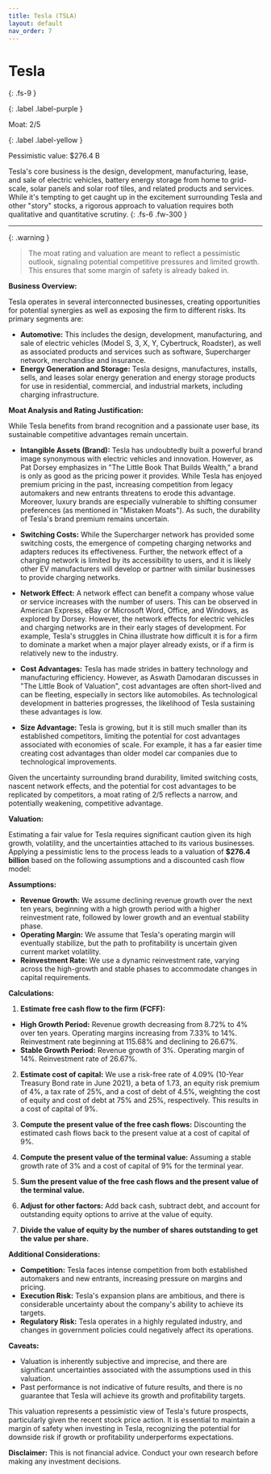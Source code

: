 ```yaml
---
title: Tesla (TSLA)
layout: default
nav_order: 7
---
```


# Tesla
{: .fs-9 }

{: .label .label-purple }

Moat: 2/5

{: .label .label-yellow }

Pessimistic value: $276.4 B

Tesla's core business is the design, development, manufacturing, lease, and sale of electric vehicles, battery energy storage from home to grid-scale, solar panels and solar roof tiles, and related products and services.  While it's tempting to get caught up in the excitement surrounding Tesla and other "story" stocks,  a rigorous approach to valuation requires both qualitative and quantitative scrutiny.
{: .fs-6 .fw-300 }

---

{: .warning } 
>The moat rating and valuation are meant to reflect a pessimistic outlook, signaling potential competitive pressures and limited growth. This ensures that some margin of safety is already baked in.

**Business Overview:**

Tesla operates in several interconnected businesses, creating opportunities for potential synergies as well as exposing the firm to different risks. Its primary segments are:

* **Automotive:** This includes the design, development, manufacturing, and sale of electric vehicles (Model S, 3, X, Y, Cybertruck, Roadster), as well as associated products and services such as software, Supercharger network, merchandise and insurance.
* **Energy Generation and Storage:** Tesla designs, manufactures, installs, sells, and leases solar energy generation and energy storage products for use in residential, commercial, and industrial markets, including charging infrastructure. 

**Moat Analysis and Rating Justification:**

While Tesla benefits from brand recognition and a passionate user base, its sustainable competitive advantages remain uncertain. 

* **Intangible Assets (Brand):** Tesla has undoubtedly built a powerful brand image synonymous with electric vehicles and innovation.  However, as Pat Dorsey emphasizes in "The Little Book That Builds Wealth," a brand is only as good as the pricing power it provides.  While Tesla has enjoyed premium pricing in the past, increasing competition from legacy automakers and new entrants threatens to erode this advantage.  Moreover, luxury brands are especially vulnerable to shifting consumer preferences (as mentioned in "Mistaken Moats").  As such, the durability of Tesla's brand premium remains uncertain.

* **Switching Costs:** While the Supercharger network has provided some switching costs, the emergence of competing charging networks and adapters reduces its effectiveness. Further, the network effect of a charging network is limited by its accessibility to users, and it is likely other EV manufacturers will develop or partner with similar businesses to provide charging networks.

* **Network Effect:**  A network effect can benefit a company whose value or service increases with the number of users. This can be observed in American Express, eBay or Microsoft Word, Office, and Windows, as explored by Dorsey. However, the network effects for electric vehicles and charging networks are in their early stages of development. For example, Tesla's struggles in China illustrate how difficult it is for a firm to dominate a market when a major player already exists, or if a firm is relatively new to the industry.

* **Cost Advantages:**  Tesla has made strides in battery technology and manufacturing efficiency. However,  as Aswath Damodaran discusses in "The Little Book of Valuation", cost advantages are often short-lived and can be fleeting, especially in sectors like automobiles. As technological development in batteries progresses, the likelihood of Tesla sustaining these advantages is low.

* **Size Advantage:** Tesla is growing, but it is still much smaller than its established competitors, limiting the potential for cost advantages associated with economies of scale. For example, it has a far easier time creating cost advantages than older model car companies due to technological improvements.

Given the uncertainty surrounding brand durability, limited switching costs, nascent network effects,  and the potential for cost advantages to be replicated by competitors, a moat rating of 2/5 reflects a narrow, and potentially weakening, competitive advantage.

**Valuation:**

Estimating a fair value for Tesla requires significant caution given its high growth, volatility, and the uncertainties attached to its various businesses.  Applying a pessimistic lens to the process leads to a valuation of **$276.4 billion** based on the following assumptions and a discounted cash flow model:

**Assumptions:**

* **Revenue Growth:** We assume declining revenue growth over the next ten years, beginning with a high growth period with a higher reinvestment rate, followed by lower growth and an eventual stability phase.
* **Operating Margin:**  We assume that Tesla's operating margin will eventually stabilize, but the path to profitability is uncertain given current market volatility.
* **Reinvestment Rate:** We use a dynamic reinvestment rate, varying across the high-growth and stable phases to accommodate changes in capital requirements.

**Calculations:**

1. **Estimate free cash flow to the firm (FCFF):**

* **High Growth Period:** Revenue growth decreasing from 8.72% to 4% over ten years. Operating margins increasing from 7.33% to 14%. Reinvestment rate beginning at 115.68% and declining to 26.67%.
* **Stable Growth Period:** Revenue growth of 3%. Operating margin of 14%. Reinvestment rate of 26.67%.


2. **Estimate cost of capital:**  We use a risk-free rate of 4.09% (10-Year Treasury Bond rate in June 2021), a beta of 1.73, an equity risk premium of 4%, a tax rate of 25%, and a cost of debt of 4.5%, weighting the cost of equity and cost of debt at 75% and 25%, respectively. This results in a cost of capital of 9%.


3. **Compute the present value of the free cash flows:** Discounting the estimated cash flows back to the present value at a cost of capital of 9%.


4. **Compute the present value of the terminal value:** Assuming a stable growth rate of 3% and a cost of capital of 9% for the terminal year.


5. **Sum the present value of the free cash flows and the present value of the terminal value.**


6. **Adjust for other factors:** Add back cash, subtract debt, and account for outstanding equity options to arrive at the value of equity.


7. **Divide the value of equity by the number of shares outstanding to get the value per share.**


**Additional Considerations:**

* **Competition:** Tesla faces intense competition from both established automakers and new entrants, increasing pressure on margins and pricing.
* **Execution Risk:** Tesla's expansion plans are ambitious, and there is considerable uncertainty about the company's ability to achieve its targets.
* **Regulatory Risk:** Tesla operates in a highly regulated industry, and changes in government policies could negatively affect its operations.

**Caveats:**

* Valuation is inherently subjective and imprecise, and there are significant uncertainties associated with the assumptions used in this valuation.
* Past performance is not indicative of future results, and there is no guarantee that Tesla will achieve its growth and profitability targets.


This valuation represents a pessimistic view of Tesla's future prospects, particularly given the recent stock price action.  It is essential to maintain a margin of safety when investing in Tesla, recognizing the potential for downside risk if growth or profitability underperforms expectations.

**Disclaimer:** This is not financial advice. Conduct your own research before making any investment decisions.